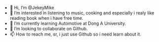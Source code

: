 - 👋 Hi, I’m @JekeyMike
- 👀 I’m interested in listening to music, cooking and especially i realy like reading book when i have free time.
- 🌱 I’m currently learning Automotive at Dong A University.
- 💞️ I’m looking to collaborate on Github.
- 📫 How to reach me, sr, i just use Github so i need learn about it.

<!---
JekeyMike/JekeyMike is a ✨ special ✨ repository because its `README.md` (this file) appears on your GitHub profile.
You can click the Preview link to take a look at your changes.
--->
